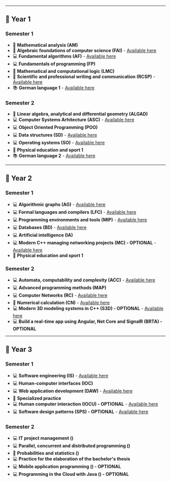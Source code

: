 
---

## 📅 **Year 1**

### Semester 1
- 🧮 **Mathematical analysis (AM)**  
- 🧮 **Algebraic foundations of computer science (FAI)** - [Available here](https://github.com/RalucaDavid/UNITBV-Info-Resources/tree/main/Year-1/Semester-1/FAI)
- 💻 **Fundamental algorithms (AF)** - [Available here](https://github.com/RalucaDavid/UNITBV-Info-Resources/tree/main/Year-1/Semester-1/AF)
- 💻 **Fundamentals of programming (FP)**  
- 🧮 **Mathematical and computational logic (LMC)** 
- 📝 **Scientific and professional writing and communication (RCSP)** - [Available here](https://github.com/RalucaDavid/UNITBV-Info-Resources/tree/main/Year-1/Semester-1/RCSP)
- 📚 **German language 1** - [Available here](https://github.com/RalucaDavid/UNITBV-Info-Resources/tree/main/Year-1/Semester-1/GERMAN)

### Semester 2
- 🧮 **Linear algebra, analytical and differential geometry (ALGAD)**  
- 💻 **Computer Systems Arhitecture (ASC)** - [Available here](https://github.com/RalucaDavid/UNITBV-Info-Resources/tree/main/Year-1/Semester-2/ASC)
- 💻 **Object Oriented Programming (POO)**
- 💻 **Data structures (SD)** - [Available here](https://github.com/RalucaDavid/UNITBV-Info-Resources/tree/main/Year-1/Semester-2/SD)
- 💻 **Operating systems (SO)** - [Available here](https://github.com/RalucaDavid/UNITBV-Info-Resources/tree/main/Year-1/Semester-2/SO)
- 🏃 **Physical education and sport 1**
- 📚 **German language 2** - [Available here](https://github.com/RalucaDavid/UNITBV-Info-Resources/tree/main/Year-1/Semester-2/GERMAN)
  
---

## 📅 **Year 2**

### Semester 1
- 💻 **Algorithmic graphs (AG)** - [Available here](https://github.com/RalucaDavid/Algorithmic-Graphs-Homeworks)
- 💻 **Formal languages ​​and compilers (LFC)** - [Available here](https://github.com/RalucaDavid/UNITBV-Info-Resources/tree/main/Year-2/Semester-1/LFC)  
- 💻 **Programming environments and tools (MIP)** - [Available here](https://github.com/RalucaDavid/School-Catalog)
- 💻 **Databases (BD)** - [Available here](https://github.com/RalucaDavid/UNITBV-Info-Resources/tree/main/Year-2/Semester-1/BD)
- 💻 **Artificial intelligence (IA)** 
- 💻 **Modern C++ managing networking projects (MC) - OPTIONAL** - [Available here](https://github.com/RalucaDavid/Gartic)
- 🏃 **Physical education and sport 1**

### Semester 2
- 💻 **Automata, computability and complexity (ACC)** - [Available here](https://github.com/RalucaDavid/UNITBV-Info-Resources/tree/main/Year-2/Semester-2/ACC)
- 💻 **Advanced programming methods (MAP)**
- 💻 **Computer Networks (RC)** - [Available here](https://github.com/RalucaDavid/Computer-Networks-Homeworks)
- 🧮 **Numerical calculation (CN)** - [Available here](https://github.com/RalucaDavid/UNITBV-Info-Resources/tree/main/Year-2/Semester-2/CN)
- 💻 **Modern 3D modeling systems in C++ (S3D) - OPTIONAL** - [Available here](https://github.com/RalucaDavid/UNITBV-Info-Resources/tree/main/Year-2/Semester-2/S3D)
- 💻 **Build a real-time app using Angular, Net Core and SignalR	(BRTA) - OPTIONAL**
  
---

## 📅 **Year 3**

### Semester 1
- 💻 **Software engineering (IS)** - [Available here](https://github.com/RalucaDavid/Software-Engineering-Homeworks)  
- 💻 **Human-computer interfaces (IOC)**  
- 💻 **Web application development (DAW)** - [Available here](https://github.com/RalucaDavid/Web-Application-Development-Homeworks)
- 💼 **Specialized practice**  
- 💻 **Human computer interaction (IOCU) - OPTIONAL** - [Available here](https://github.com/RalucaDavid/UNITBV-Info-Resources/tree/main/Year-3/Semester-1/UNITY)
- 💻 **Software design patterns (SPS) - OPTIONAL** - [Available here](https://github.com/RalucaDavid/Software-Design-Patterns-Exercises)

### Semester 2
- 💻 **IT project management ()**  
- 💻 **Parallel, concurrent and distributed programming ()**
- 🧮 **Probabilities and statistics ()**
- 💻 **Practice for the elaboration of the bachelor's thesis**
- 💻 **Mobile application programming () - OPTIONAL** 
- 💻 **Programming in the Cloud with Java	() - OPTIONAL**
